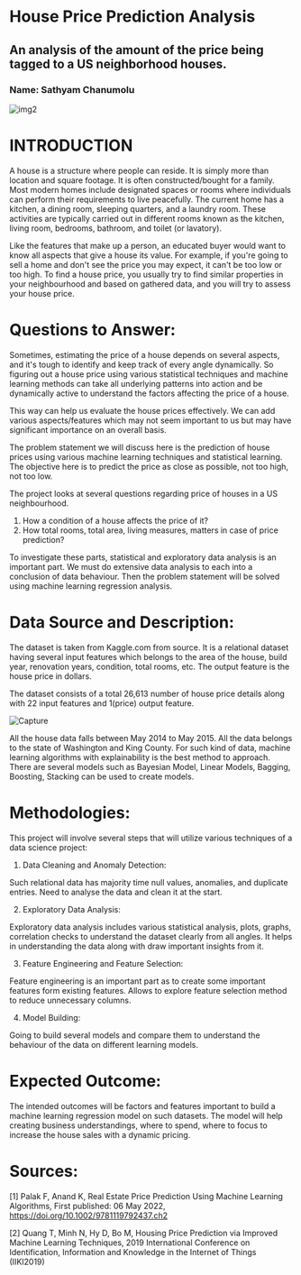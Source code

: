 # House Price Prediction Analysis

## An analysis of the amount of the price being tagged to a US neighborhood houses.

### Name: Sathyam Chanumolu

![img2](https://user-images.githubusercontent.com/95714100/191374178-96f08234-ac8d-44ae-b176-323dab9b661c.jpg)

# INTRODUCTION

A house is a structure where people can reside. It is simply more than location and square footage. It is often constructed/bought for a family. Most modern homes include designated spaces or rooms where individuals can perform their requirements to live peacefully. The current home has a kitchen, a dining room, sleeping quarters, and a laundry room. These activities are typically carried out in different rooms known as the kitchen, living room, bedrooms, bathroom, and toilet (or lavatory). 

Like the features that make up a person, an educated buyer would want to know all aspects that give a house its value. For example, if you're going to sell a home and don't see the price you may expect, it can't be too low or too high. To find a house price, you usually try to find similar properties in your neighbourhood and based on gathered data, and you will try to assess your house price.

# Questions to Answer:

Sometimes, estimating the price of a house depends on several aspects, and it's tough to identify and keep track of every angle dynamically. So figuring out a house price using various statistical techniques and machine learning methods can take all underlying patterns into action and be dynamically active to understand the factors affecting the price of a house. 

This way can help us evaluate the house prices effectively. We can add various aspects/features which may not seem important to us but may have significant importance on an overall basis.

The problem statement we will discuss here is the prediction of house prices using various machine learning techniques and statistical learning. The objective here is to predict the price as close as possible, not too high, not too low.

The project looks at several questions regarding price of houses in a US neighbourhood.

1.	How a condition of a house affects the price of it?
2.	How total rooms, total area, living measures, matters in case of price prediction?

To investigate these parts, statistical and exploratory data analysis is an important part. We must do extensive data analysis to each into a conclusion of data behaviour. Then the problem statement will be solved using machine learning regression analysis.

# Data Source and Description:

The dataset is taken from Kaggle.com from  <provide source> source. It is a relational dataset having several input features which belongs to the area of the house, build year, renovation years, condition, total rooms, etc. The output feature is the house price in dollars. 

The dataset consists of a total 26,613 number of house price details along with 22 input features and 1(price) output feature.


![Capture](https://user-images.githubusercontent.com/95714100/191370984-53b65c57-f68f-47f1-9bdb-fe18c0d2aee6.JPG)

All the house data falls between May 2014 to May 2015. 
All the data belongs to the state of Washington and King County.
For such kind of data, machine learning algorithms with explainability is the best method to approach. There are several models such as Bayesian Model, Linear Models, Bagging, Boosting, Stacking can be used to create models.

# Methodologies:

This project will involve several steps that will utilize various techniques of a data science project:

1.	Data Cleaning and Anomaly Detection:

Such relational data has majority time null values, anomalies, and duplicate entries. Need to analyse the data and clean it at the start.

2.	Exploratory Data Analysis:

Exploratory data analysis includes various statistical analysis, plots, graphs, correlation checks to understand the dataset clearly from all angles. It helps in understanding the data along with draw important insights from it.

3.	Feature Engineering and Feature Selection:

Feature engineering is an important part as to create some important features form existing features. Allows to explore feature selection method to reduce unnecessary columns.

4.	Model Building:

Going to build several models and compare them to understand the behaviour of the data on different learning models.

# Expected Outcome:

The intended outcomes will be factors and features important to build a machine learning regression model on such datasets. The model will help creating business understandings, where to spend, where to focus to increase the house sales with a dynamic pricing. 

# Sources:

[1] Palak F, Anand K, Real Estate Price Prediction Using Machine Learning Algorithms, First published: 06 May 2022, https://doi.org/10.1002/9781119792437.ch2

[2] Quang T, Minh N, Hy D, Bo M, Housing Price Prediction via Improved Machine Learning Techniques, 2019 International Conference on Identification, Information and Knowledge in the Internet of Things (IIKI2019)


